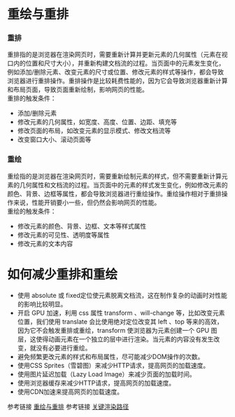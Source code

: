 # 重绘与重排 
### 重排
重排指的是浏览器在渲染网页时，需要重新计算并更新元素的几何属性（元素在视口内的位置和尺寸大小），并重新构建文档流的过程。当页面中的元素发生变化，例如添加/删除元素、改变元素的尺寸或位置、修改元素的样式等操作，都会导致浏览器进行重排操作。重排操作是比较耗费性能的，因为它会导致浏览器重新计算和布局页面，导致页面重新绘制，影响网页的性能。  
重排的触发条件：  
* 添加/删除元素  
* 修改元素的几何属性，如宽度、高度、位置、边距、填充等  
* 修改页面的布局，如改变元素的显示模式、修改文档流等  
* 改变窗口大小、滚动页面等  
### 重绘
重绘指的是浏览器在渲染网页时，需要重新绘制元素的样式，但不需要重新计算元素的几何属性和文档流的过程。当页面中的元素的样式发生变化，例如修改元素的颜色、背景、边框等属性，都会导致浏览器进行重绘操作。重绘操作相对于重排操作来说，性能开销要小一些，但仍然会影响网页的性能。  
重绘的触发条件：  
* 修改元素的颜色、背景、边框、文本等样式属性  
* 修改元素的可见性、透明度等属性  
* 修改元素的文本内容  
# 如何减少重排和重绘 
* 使用 absolute 或 fixed定位使元素脱离文档流，这在制作复杂的动画时对性能的影响比较明显。  
* 开启 GPU 加速，利用 css 属性 transform 、will-change 等，比如改变元素位置，我们使用 translate 会比使用绝对定位改变其 left 、top 等来的高效，因为它不会触发重排或重绘，transform 使浏览器为元素创建⼀个 GPU 图层，这使得动画元素在一个独立的层中进行渲染。当元素的内容没有发生改变，就没有必要进行重绘。  
* 避免频繁更改元素的样式和布局属性，尽可能减少DOM操作的次数。  
* 使用CSS Sprites（雪碧图）来减少HTTP请求，提高网页的加载速度。  
* 使用图片延迟加载（Lazy Load Image）来减少页面的加载时间。  
* 使用浏览器缓存来减少HTTP请求，提高网页的加载速度。  
* 使用CDN加速来提高网页的加载速度。  

参考链接 [重绘与重排](https://juejin.cn/post/6844903779700047885)
参考链接 [关键渲染路径](https://github.com/creeperyang/blog/issues/61)
